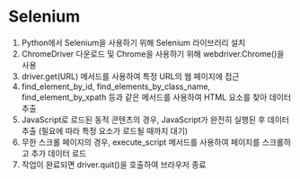 # Selenium

1. Python에서 Selenium을 사용하기 위해 Selenium 라이브러리 설치
2. ChromeDriver 다운로드 및 Chrome을 사용하기 위해 webdriver.Chrome()을 사용
3. driver.get(URL) 메서드를 사용하여 특정 URL의 웹 페이지에 접근
4. find_element_by_id, find_elements_by_class_name, find_element_by_xpath 등과 같은 메서드를 사용하여 HTML 요소를 찾아 데이터 추출
5. JavaScript로 로드된 동적 콘텐츠의 경우, JavaScript가 완전히 실행된 후 데이터 추출 (필요에 따라 특정 요소가 로드될 때까지 대기)
6. 무한 스크롤 페이지의 경우, execute_script 메서드를 사용하여 페이지를 스크롤하고 추가 데이터 로드
7. 작업이 완료되면 driver.quit()을 호출하여 브라우저 종료
